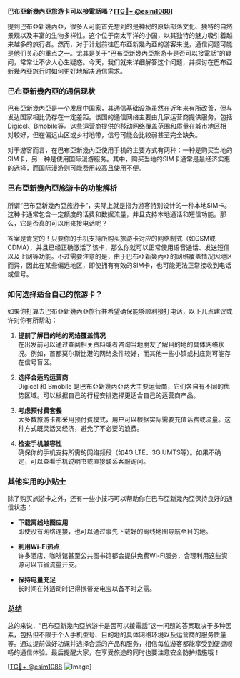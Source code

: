 **巴布亞新幾內亞旅游卡可以接電話嗎？[[TG💪+ @esim1088](https://t.me/s/esim1088)]**

提到巴布亞新幾內亞，很多人可能首先想到的是神秘的原始部落文化、独特的自然景观以及丰富的生物多样性。这个位于南太平洋的小国，以其独特的魅力吸引着越来越多的旅行者。然而，对于计划前往巴布亞新幾內亞的游客来说，通信问题可能是他们关心的重点之一。尤其是关于“巴布亞新幾內亞旅游卡是否可以接電話”的疑问，常常让不少人心生疑惑。今天，我们就来详细解答这个问题，并探讨在巴布亞新幾內亞旅行时如何更好地解决通信需求。

### 巴布亞新幾內亞的通信现状

巴布亞新幾內亞是一个发展中国家，其通信基础设施虽然在近年来有所改善，但与发达国家相比仍存在一定差距。该国的通信网络主要由几家运营商提供服务，包括Digicel、Bmobile等。这些运营商提供的移动网络覆盖范围和质量在城市地区相对较好，但在偏远山区或乡村地带，信号可能会比较弱甚至完全缺失。

对于游客而言，在巴布亞新幾內亞使用手机的主要方式有两种：一种是购买当地的SIM卡，另一种是使用国际漫游服务。其中，购买当地的SIM卡通常是最经济实惠的选择，而国际漫游则可能费用较高且使用不便。

### 巴布亞新幾內亞旅游卡的功能解析

所谓“巴布亞新幾內亞旅游卡”，实际上就是指为游客特别设计的一种本地SIM卡。这种卡通常包含一定额度的话费和数据流量，并且支持本地通话和短信功能。那么，它是否真的可以用来接电话呢？

答案是肯定的！只要你的手机支持所购买旅游卡对应的网络制式（如GSM或CDMA），并且已经正确激活了该卡，那么你就可以正常使用语音通话、发送短信以及上网等功能。不过需要注意的是，由于巴布亞新幾內亞的网络覆盖情况因地区而异，因此在某些偏远地区，即使拥有有效的SIM卡，也可能无法正常接收到电话或信号。

### 如何选择适合自己的旅游卡？

如果你打算去巴布亞新幾內亞旅行并希望确保能够顺利接打电话，以下几点建议或许对你有所帮助：

1. **提前了解目的地的网络覆盖情况**  
   在出发前可以通过查阅相关资料或者咨询当地朋友了解目的地的具体网络状况。例如，首都莫尔斯比港的网络条件较好，而其他一些小镇或村庄则可能存在信号盲区。

2. **选择合适的运营商**  
   Digicel 和 Bmobile 是巴布亞新幾內亞两大主要运营商，它们各自有不同的优势区域。可以根据自己的行程安排选择更适合自己的运营商产品。

3. **考虑预付费套餐**  
   大多数旅游卡都采用预付费模式，用户可以根据实际需要充值话费或流量。这种方式既灵活又经济，避免了不必要的浪费。

4. **检查手机兼容性**  
   确保你的手机支持所需的网络频段（如4G LTE、3G UMTS等）。如果不确定，可以查看手机说明书或直接联系客服询问。

### 其他实用的小贴士

除了购买旅游卡之外，还有一些小技巧可以帮助你在巴布亞新幾內亞保持良好的通信状态：

- **下载离线地图应用**  
  即使没有网络连接，也可以通过事先下载好的离线地图导航至目的地。

- **利用Wi-Fi热点**  
  许多酒店、咖啡馆甚至公共图书馆都会提供免费Wi-Fi服务，合理利用这些资源可以节省流量开支。

- **保持电量充足**  
  长时间在外活动时记得携带充电宝以备不时之需。

### 总结

总的来说，“巴布亞新幾內亞旅游卡是否可以接電話”这一问题的答案取决于多种因素，包括但不限于个人手机型号、目的地的具体网络环境以及运营商的服务质量等。通过提前做好功课并选择合适的产品和服务，相信每位游客都能享受到便捷顺畅的通信体验。最后提醒大家，在享受旅途的同时也要注意安全防护措施哦！

[[TG💪+ @esim1088](https://t.me/s/esim1088) ![Image](https://i.postimg.cc/4NQfJmqS/Snipaste-2025-05-13-00-14-12.png)]